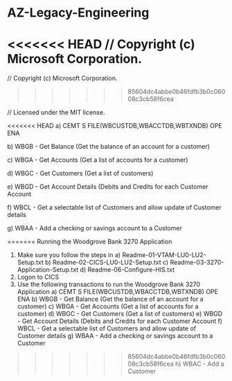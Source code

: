 
# AZ-Legacy-Engineering

<<<<<<< HEAD
// Copyright (c) Microsoft Corporation.
=======
// Copyright (c) Microsoft Corporation.                    
>>>>>>> 85604dc4abbe0b46fdfb3b0c06008c3cb58f6cea

// Licensed under the MIT license.


<<<<<<< HEAD
   a) CEMT S FILE(WBCUSTDB,WBACCTDB,WBTXNDB) OPE ENA       

   b) WBGB - Get Balance (Get the balance of an account for a customer)     

   c) WBGA - Get Accounts (Get a list of accounts for a customer)    

   d) WBGC - Get Customers (Get a list of customers)    

   e) WBGD - Get Account Details (Debits and Credits for each Customer Account   

   f) WBCL - Get a selectable list of Customers and allow update of Customer details   

   g) WBAA - Add a checking or savings account to a Customer   

=======
Running the Woodgrove Bank 3270 Application
1) Make sure you follow the steps in 
   a) Readme-01-VTAM-LU0-LU2-Setup.txt
   b) Readme-02-CICS-LU0-LU2-Setup.txt
   c) Readme-03-3270-Application-Setup.txt
   d) Readme-06-Configure-HIS.txt
2) Logon to CICS
3) Use the following transactions to run the Woodgrove Bank 3270 Application
   a) CEMT S FILE(WBCUSTDB,WBACCTDB,WBTXNDB) OPE ENA
   b) WBGB - Get Balance (Get the balance of an account for a customer)
   c) WBGA - Get Accounts (Get a list of accounts for a customer)
   d) WBGC - Get Customers (Get a list of customers)
   e) WBGD - Get Account Details (Debits and Credits for each Customer Account
   f) WBCL - Get a selectable list of Customers and allow update of Customer details
   g) WBAA - Add a checking or savings account to a Customer
>>>>>>> 85604dc4abbe0b46fdfb3b0c06008c3cb58f6cea
   h) WBAC - Add a Customer
   


   

